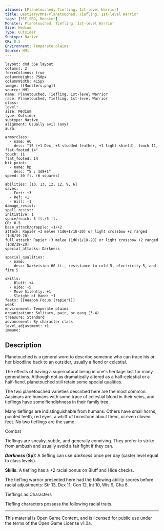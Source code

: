 ```yaml
---
aliases: [Planetouched, Tiefling, 1st-level Warrior]
title: Bestiary/MM1/Planetouched, Tiefling, 1st-level Warrior
tags: [35E_SRD, Monster]
Monster: Planetouched, Tiefling, 1st-level Warrior
Size: Medium
Type: Outsider
Subtype: Native
CR: 0.5
Environnent: Temperate plains
Source: MM1
---
```


```statblock
layout: dnd 35e layout
columns: 2
forceColumns: true
columnHeight: 750px
columnWidth: 415px
image: [[Monsters.png]]
source: MM1
name: Planetouched, Tiefling, 1st-level Warrior
race: Planetouched, Tiefling, 1st-level Warrior
class: 
level: 
size: Medium
type: Outsider
subtype: Native
alignment: Usually evil (any)
aura: 

armorclass:
  - name: AC
    desc: "15 (+1 Dex, +3 studded leather, +1 light shield), touch 11, flat-footed 14"
touch: 11
flat_footed: 14
hit_point:
  - name: hp
    desc: "5 ; 1d8+1"
speed: 30 ft. (6 squares)

abilities: [13, 13, 12, 12, 9, 6]
saves:
  - Fort: +3
  - Ref: +1
  - Will: -1
damage_resist: 
spell_resist: 
initiative: 1
space/reach: 5 ft./5 ft.
CR: 0.5
base_attack/grapple: +1/+2
attack: Rapier +3 melee (1d6+1/18-20) or light crossbow +2 ranged (1d8/19-20)
full_attack: Rapier +3 melee (1d6+1/18-20) or light crossbow +2 ranged (1d8/19-20)
special_attacks: Darkness

special_qualities:
  - name: 
    desc: Darkvision 60 ft., resistance to cold 5, electricity 5, and fire 5

skills:
  - Bluff: +4
  - Hide: +5
  - Move Silently: +1
  - Sleight of Hand: +1
feats: [[Weapon Focus (rapier)]]
weak: 
environment: Temperate plains
organization: Solitary, pair, or gang (3-4)
treasure: Standard
advancement: By character class
level_adjustment: +1
immune: 
```

## Description

<p>Planetouched is a general word to describe someone who can trace his or her bloodline back to an outsider, usually a fiend or celestial.</p>
<p>The effects of having a supernatural being in one's heritage last for many generations. Although not as dramatically altered as a half-celestial or a half-fiend, planetouched still retain some special qualities.</p>
<p>The two planetouched varieties described here are the most common. Aasimars are humans with some trace of celestial blood in their veins, and tieflings have some fiendishness in their family tree.</p>
<p>Many tieflings are indistinguishable from humans. Others have small horns, pointed teeth, red eyes, a whiff of brimstone about them, or even cloven feet. No two tieflings are the same.</p>
<p>Combat</p>
<p>Tieflings are sneaky, subtle, and generally conniving. They prefer to strike from ambush and usually avoid a fair fight if they can.</p>
<p>
            <b>
              <i>Darkness</i> (Sp):</b> A tiefling can use <i>darkness</i> once per day (caster level equal to class levels).</p>
<p>
            <b>Skills:</b> A tiefling has a +2 racial bonus on Bluff and Hide checks.</p>
<p>The tiefling warrior presented here had the following ability scores before racial adjustments: Str 13, Dex 11, Con 12, Int 10, Wis 9, Cha 8.</p>
<p>Tieflings as Characters</p>
<p>Tiefling characters possess the following racial traits.</p>

---

This material is Open Game Content, and is licensed for public use under
the terms of the Open Game License v1.0a.
